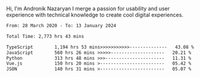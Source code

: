 Hi, I'm Andronik Nazaryan
I merge a passion for usability and user experience with technical knowledge to create cool digital experiences.


<!--START_SECTION:waka-->

```txt
From: 28 March 2020 - To: 13 January 2024

Total Time: 2,773 hrs 43 mins

TypeScript        1,194 hrs 53 mins>>>>>>>>>>>--------------   43.08 %
JavaScript        560 hrs 26 mins >>>>>--------------------   20.21 %
Python            313 hrs 48 mins >>>----------------------   11.31 %
Vue.js            150 hrs 20 mins >------------------------   05.42 %
JSON              140 hrs 31 mins >------------------------   05.07 %
```

<!--END_SECTION:waka-->
